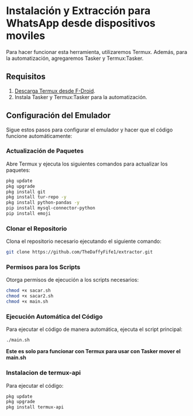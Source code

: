 # Instalación y Extracción para WhatsApp desde dispositivos moviles

Para hacer funcionar esta herramienta, utilizaremos Termux. Además, para la automatización, agregaremos Tasker y Termux:Tasker.

## Requisitos

1. [Descarga Termux desde F-Droid](https://f-droid.org/es/packages/com.termux/).
2. Instala Tasker y Termux:Tasker para la automatización.

## Configuración del Emulador

Sigue estos pasos para configurar el emulador y hacer que el código funcione automáticamente:

### Actualización de Paquetes

Abre Termux y ejecuta los siguientes comandos para actualizar los paquetes:

```sh
pkg update
pkg upgrade
pkg install git
pkg install tur-repo -y
pkg install python-pandas -y
pip install mysql-connector-python
pip install emoji
```
### Clonar el Repositorio
Clona el repositorio necesario ejecutando el siguiente comando:

```sh
git clone https://github.com/TheDaffyFife1/extractor.git
```

### Permisos para los Scripts
Otorga permisos de ejecución a los scripts necesarios:

```sh
chmod +x sacar.sh
chmod +x sacar2.sh
chmod +x main.sh
```

### Ejecución Automática del Código
Para ejecutar el código de manera automática, ejecuta el script principal:
```sh
./main.sh
```
**Este es solo para funcionar con Termux para usar con Tasker mover el main.sh**

### Instalacion de termux-api
Para ejecutar el código:
```sh
pkg update
pkg upgrade
pkg install termux-api
```


